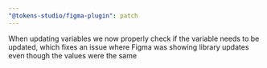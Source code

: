 ```yaml
---
"@tokens-studio/figma-plugin": patch
---
```


When updating variables we now properly check if the variable needs to be updated, which fixes an issue where Figma was showing library updates even though the values were the same
